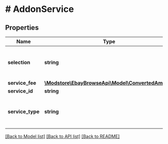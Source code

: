 # # AddonService

## Properties

Name | Type | Description | Notes
------------ | ------------- | ------------- | -------------
**selection** | **string** | This field indicates whether the add-on service must be selected for the item. For implementation help, refer to &lt;a href&#x3D;&#39;https://developer.ebay.com/api-docs/buy/browse/types/gct:AddonServiceSelectionEnum&#39;&gt;eBay API documentation&lt;/a&gt; | [optional]
**service_fee** | [**\Modstore\EbayBrowseApi\Model\ConvertedAmount**](ConvertedAmount.md) |  | [optional]
**service_id** | **string** | The ID number of the add-on service. | [optional]
**service_type** | **string** | The type of add-on service, such as &lt;code&gt;AUTHENTICITY_GUARANTEE&lt;/code&gt;. For implementation help, refer to &lt;a href&#x3D;&#39;https://developer.ebay.com/api-docs/buy/browse/types/gct:AddonServiceTypeEnum&#39;&gt;eBay API documentation&lt;/a&gt; | [optional]

[[Back to Model list]](../../README.md#models) [[Back to API list]](../../README.md#endpoints) [[Back to README]](../../README.md)
